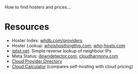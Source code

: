 How to find hosters and prices...

# Resources

- Hoster Index: [whdb.com/providers](http://whdb.com/providers)
- Hoster Lookup: [whoishosthingthis.com](https://www.whoishostingthis.com/), [who-hosts.com](https://who-hosts.com/)
- [iplist.net](http://iplist.net): Simple reverse lookup of neighbour IPs
- Meta Status: [downdetector.com](https://downdetector.com/), [cloudharmony.com](https://cloudharmony.com)
- [Cloud Provider Directory](https://cloudharmony.com/cloudsquare)
- [Cloud Calculator](http://www.thecloudcalculator.com/) (compares self-hosting with cloud pricing)

